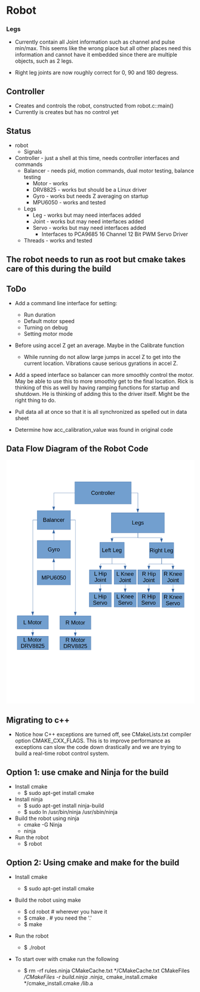 # Robot

### Legs

- Currently contain all Joint information such as channel and pulse
  min/max.  This seems like the wrong place but all other places need
  this information and cannot have it embedded since there are
  multiple objects, such as 2 legs.

- Right leg joints are now roughly correct for 0, 90 and 180 degress.

## Controller
- Creates and controls the robot, constructed from robot.c::main()
- Currently is creates but has no control yet

## Status
- robot
  - Signals
- Controller - just a shell at this time, needs controller interfaces and commands
  - Balancer - needs pid, motion commands, dual motor testing, balance testing
    - Motor - works
    - DRV8825 - works but should be a Linux driver
    - Gyro - works but needs Z averaging on startup
    - MPU6050 - works and tested
  - Legs
    - Leg - works but may need interfaces added
    - Joint - works but may need interfaces added
    - Servo - works but may need interfaces added
      - Interfaces to PCA9685 16 Channel 12 Bit PWM Servo Driver
  - Threads - works and tested

## The robot needs to run as root but cmake takes care of this during the build

## ToDo
- Add a command line interface for setting:
  - Run duration
  - Default motor speed
  - Turning on debug
  - Setting motor mode
- Before using accel Z get an average. Maybe in the Calibrate function
  - While running do not allow large jumps in accel Z to get into the
    current location. Vibrations cause serious gyrations in accel Z.
- Add a speed interface so balancer can more smoothly control the
  motor. May be able to use this to more smoothly get to the final
  location. Rick is thinking of this as well by having ramping
  functions for startup and shutdown. He is thinking of adding this to
  the driver itself. Might be the right thing to do.

- Pull data all at once so that it is all synchronized as spelled out
  in data sheet
- Determine how acc_calibration_value was found in original code

## Data Flow Diagram of the Robot Code
![Robot](Robot.png)

## Migrating to c++
- Notice how C++ exceptions are turned off, see CMakeLists.txt
  compiler option CMAKE_CXX_FLAGS. This is to improve performance as
  exceptions can slow the code down drastically and we are trying to
  build a real-time robot control system.

## Option 1: use cmake and Ninja for the build
- Install cmake
  - $ sudo apt-get install cmake
- Install ninja
  - $ sudo apt-get install ninja-build
  - $ sudo ln /usr/bin/ninja /usr/sbin/ninja
- Build the robot using ninja
  - cmake -G Ninja
  - ninja
- Run the robot
  - $ robot

## Option 2: Using cmake and make for the build
- Install cmake
  - $ sudo apt-get install cmake
- Build the robot using make
  - $ cd robot # wherever you have it
  - $ cmake . # you need the '.'
  - $ make
- Run the robot
  - $ ./robot

- To start over with cmake run the following
  - $ rm -rf rules.ninja CMakeCache.txt */CMakeCache.txt CMakeFiles */CMakeFiles -r build.ninja .ninja_* cmake_install.cmake */cmake_install.cmake */lib*.a
